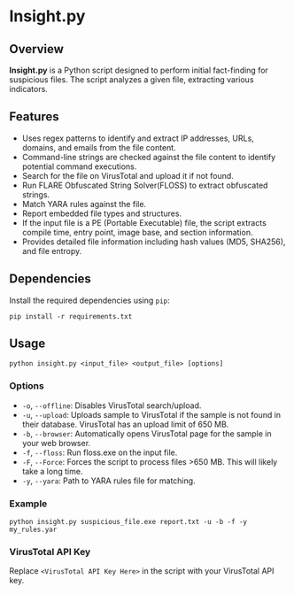 # Insight.py

## Overview

**Insight.py** is a Python script designed to perform initial fact-finding for suspicious files. The script analyzes a given file, extracting various indicators.

## Features

- Uses regex patterns to identify and extract IP addresses, URLs, domains, and emails from the file content.
- Command-line strings are checked against the file content to identify potential command executions.
- Search for the file on VirusTotal and upload it if not found.
- Run FLARE Obfuscated String Solver(FLOSS) to extract obfuscated strings.
- Match YARA rules against the file.
- Report embedded file types and structures.
- If the input file is a PE (Portable Executable) file, the script extracts compile time, entry point, image base, and section information.
- Provides detailed file information including hash values (MD5, SHA256), and file entropy.

## Dependencies

Install the required dependencies using `pip`:

```
pip install -r requirements.txt
```
## Usage

```
python insight.py <input_file> <output_file> [options]
```
### Options

- `-o`, `--offline`: Disables VirusTotal search/upload.
- `-u`, `--upload`: Uploads sample to VirusTotal if the sample is not found in their database. VirusTotal has an upload limit of 650 MB.
- `-b`, `--browser`: Automatically opens VirusTotal page for the sample in your web browser.
- `-f`, `--floss`: Run floss.exe on the input file.
- `-F`, `--Force`: Forces the script to process files >650 MB. This will likely take a long time.
- `-y`, `--yara`: Path to YARA rules file for matching.

### Example

```
python insight.py suspicious_file.exe report.txt -u -b -f -y my_rules.yar
```

### VirusTotal API Key

Replace `<VirusTotal API Key Here>` in the script with your VirusTotal API key.

